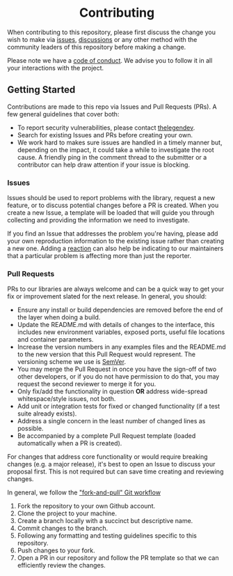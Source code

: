 <h1 align="center">Contributing</h1>

When contributing to this repository, please first discuss the change you wish to make via 
[issues](https://github.com/thelegendev/Nub-Bot/issues), [discussions](https://github.com/thelegendev/Nub-Bot/discussions)
or any other method with the community leaders of this repository before making a change.

Please note we have a [code of conduct](https://github.com/thelegendev/Nub-Bot/blob/main/CODE_OF_CONDUCT.md).
We advise you to follow it in all your interactions with the project.

## Getting Started

Contributions are made to this repo via Issues and Pull Requests (PRs). A few general guidelines that cover both:

- To report security vulnerabilities, please contact [thelegendev](https://discord.com/users/816250247616659489).
- Search for existing Issues and PRs before creating your own.
- We work hard to makes sure issues are handled in a timely manner but, depending on the impact, it could take a while to investigate the root cause.
  A friendly ping in the comment thread to the submitter or a contributor can help draw attention if your issue is blocking.

### Issues

Issues should be used to report problems with the library, request a new feature, or to discuss potential changes before a PR is created. When you create a new Issue, a template will be loaded that will guide you through collecting and providing the information we need to investigate.

If you find an Issue that addresses the problem you're having, please add your own reproduction information to the existing issue rather than creating a new one. Adding a [reaction](https://github.blog/2016-03-10-add-reactions-to-pull-requests-issues-and-comments/) can also help be indicating to our maintainers that a particular problem is affecting more than just the reporter.

### Pull Requests

PRs to our libraries are always welcome and can be a quick way to get your fix or improvement slated for the next release. In general, you should:

- Ensure any install or build dependencies are removed before the end of the layer when doing a build.
- Update the README.md with details of changes to the interface, this includes new environment 
  variables, exposed ports, useful file locations and container parameters.
- Increase the version numbers in any examples files and the README.md to the new version that this
  Pull Request would represent. The versioning scheme we use is [SemVer](http://semver.org/).
- You may merge the Pull Request in once you have the sign-off of two other developers, or if you
  do not have permission to do that, you may request the second reviewer to merge it for you.
- Only fix/add the functionality in question **OR** address wide-spread whitespace/style issues, not both.
- Add unit or integration tests for fixed or changed functionality (if a test suite already exists).
- Address a single concern in the least number of changed lines as possible.
- Be accompanied by a complete Pull Request template (loaded automatically when a PR is created).

For changes that address core functionality or would require breaking changes (e.g. a major release), it's best to open an Issue to discuss your proposal first. This is not required but can save time creating and reviewing changes.

In general, we follow the ["fork-and-pull" Git workflow](https://github.com/susam/gitpr)

1. Fork the repository to your own Github account.
2. Clone the project to your machine.
3. Create a branch locally with a succinct but descriptive name.
4. Commit changes to the branch.
5. Following any formatting and testing guidelines specific to this repository.
6. Push changes to your fork.
7. Open a PR in our repository and follow the PR template so that we can efficiently review the changes.
